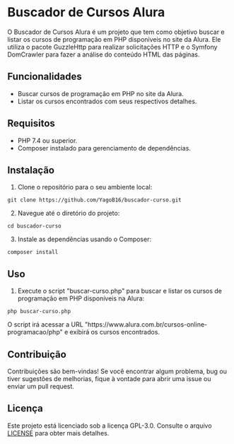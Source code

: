 
<h1>Buscador de Cursos Alura</h1>

<p>O Buscador de Cursos Alura é um projeto que tem como objetivo buscar e listar os cursos de programação em PHP disponíveis no site da Alura. Ele utiliza o pacote GuzzleHttp para realizar solicitações HTTP e o Symfony DomCrawler para fazer a análise do conteúdo HTML das páginas.</p>

<h2>Funcionalidades</h2>
<ul>
    <li>Buscar cursos de programação em PHP no site da Alura.</li>
    <li>Listar os cursos encontrados com seus respectivos detalhes.</li>
</ul>

<h2>Requisitos</h2>
<ul>
    <li>PHP 7.4 ou superior.</li>
    <li>Composer instalado para gerenciamento de dependências.</li>
</ul>

<h2>Instalação</h2>
<ol>
    <li>Clone o repositório para o seu ambiente local:</li>
</ol>
<pre><code>git clone https://github.com/YagoB16/buscador-curso.git</code></pre>

<ol start="2">
    <li>Navegue até o diretório do projeto:</li>
</ol>
<pre><code>cd buscador-curso</code></pre>

<ol start="3">
    <li>Instale as dependências usando o Composer:</li>
</ol>
<pre><code>composer install</code></pre>

<h2>Uso</h2>
<ol>
    <li>Execute o script "buscar-curso.php" para buscar e listar os cursos de programação em PHP disponíveis na Alura:</li>
</ol>
<pre><code>php buscar-curso.php</code></pre>

<p>O script irá acessar a URL "https://www.alura.com.br/cursos-online-programacao/php" e exibirá os cursos encontrados.</p>

<h2>Contribuição</h2>
<p>Contribuições são bem-vindas! Se você encontrar algum problema, bug ou tiver sugestões de melhorias, fique à vontade para abrir uma issue ou enviar um pull request.</p>

<h2>Licença</h2>
<p>Este projeto está licenciado sob a licença GPL-3.0. Consulte o arquivo <a href="LICENSE">LICENSE</a> para obter mais detalhes.</p>

</body>
</html>

